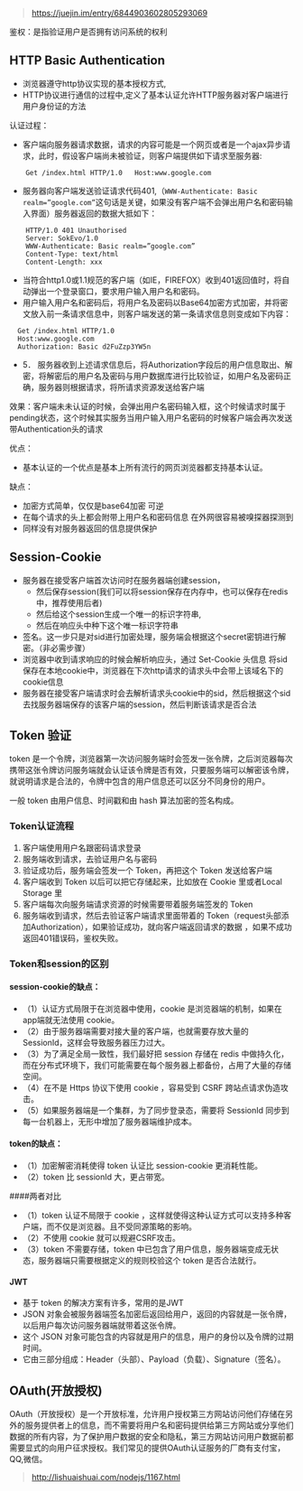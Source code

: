 > https://juejin.im/entry/6844903602805293069

鉴权：是指验证用户是否拥有访问系统的权利


## HTTP Basic Authentication
+ 浏览器遵守http协议实现的基本授权方式,
+ HTTP协议进行通信的过程中,定义了基本认证允许HTTP服务器对客户端进行用户身份证的方法

认证过程：
+ 客户端向服务器请求数据，请求的内容可能是一个网页或者是一个ajax异步请求，此时，假设客户端尚未被验证，则客户端提供如下请求至服务器:
```
    Get /index.html HTTP/1.0   Host:www.google.com
```
+ 服务器向客户端发送验证请求代码401,（`WWW-Authenticate: Basic realm=”google.com”`这句话是关键，如果没有客户端不会弹出用户名和密码输入界面）服务器返回的数据大抵如下：
```
    HTTP/1.0 401 Unauthorised
    Server: SokEvo/1.0
    WWW-Authenticate: Basic realm=”google.com”
    Content-Type: text/html
    Content-Length: xxx
```
+ 当符合http1.0或1.1规范的客户端（如IE，FIREFOX）收到401返回值时，将自动弹出一个登录窗口，要求用户输入用户名和密码。
+ 用户输入用户名和密码后，将用户名及密码以Base64加密方式加密，并将密文放入前一条请求信息中，则客户端发送的第一条请求信息则变成如下内容：
```
  Get /index.html HTTP/1.0
  Host:www.google.com
  Authorization: Basic d2FuZzp3YW5n
```
+  5． 服务器收到上述请求信息后，将Authorization字段后的用户信息取出、解密，将解密后的用户名及密码与用户数据库进行比较验证，如用户名及密码正确，服务器则根据请求，将所请求资源发送给客户端

效果：客户端未未认证的时候，会弹出用户名密码输入框，这个时候请求时属于pending状态，这个时候其实服务当用户输入用户名密码的时候客户端会再次发送带Authentication头的请求

优点：
+ 基本认证的一个优点是基本上所有流行的网页浏览器都支持基本认证。

缺点：
+ 加密方式简单，仅仅是base64加密 可逆
+ 在每个请求的头上都会附带上用户名和密码信息 在外网很容易被嗅探器探测到
+ 同样没有对服务器返回的信息提供保护

## Session-Cookie

+ 服务器在接受客户端首次访问时在服务器端创建session，
    + 然后保存session(我们可以将session保存在内存中，也可以保存在redis中，推荐使用后者)
    + 然后给这个session生成一个唯一的标识字符串,
    + 然后在响应头中种下这个唯一标识字符串
+ 签名。这一步只是对sid进行加密处理，服务端会根据这个secret密钥进行解密。（非必需步骤）
+ 浏览器中收到请求响应的时候会解析响应头，通过 Set-Cookie 头信息 将sid保存在本地cookie中，浏览器在下次http请求的请求头中会带上该域名下的cookie信息
+ 服务器在接受客户端请求时会去解析请求头cookie中的sid，然后根据这个sid去找服务器端保存的该客户端的session，然后判断该请求是否合法


## Token 验证
token 是一个令牌，浏览器第一次访问服务端时会签发一张令牌，之后浏览器每次携带这张令牌访问服务端就会认证该令牌是否有效，只要服务端可以解密该令牌，就说明请求是合法的，令牌中包含的用户信息还可以区分不同身份的用户。

一般 token 由用户信息、时间戳和由 hash 算法加密的签名构成。

### Token认证流程
1. 客户端使用用户名跟密码请求登录
2. 服务端收到请求，去验证用户名与密码
3. 验证成功后，服务端会签发一个 Token，再把这个 Token 发送给客户端
4. 客户端收到 Token 以后可以把它存储起来，比如放在 Cookie 里或者Local Storage 里
5. 客户端每次向服务端请求资源的时候需要带着服务端签发的 Token
6. 服务端收到请求，然后去验证客户端请求里面带着的 Token（request头部添加Authorization），如果验证成功，就向客户端返回请求的数据 ，如果不成功返回401错误码，鉴权失败。

### Token和session的区别
#### session-cookie的缺点：
+ （1）认证方式局限于在浏览器中使用，cookie 是浏览器端的机制，如果在app端就无法使用 cookie。
+ （2）由于服务器端需要对接大量的客户端，也就需要存放大量的 SessionId，这样会导致服务器压力过大。
+ （3）为了满足全局一致性，我们最好把 session 存储在 redis 中做持久化，而在分布式环境下，我们可能需要在每个服务器上都备份，占用了大量的存储空间。
+ （4）在不是 Https 协议下使用 cookie ，容易受到 CSRF 跨站点请求伪造攻击。
+ （5）如果服务器端是一个集群，为了同步登录态，需要将 SessionId 同步到每一台机器上，无形中增加了服务器端维护成本。

#### token的缺点：
+ （1）加密解密消耗使得 token 认证比 session-cookie 更消耗性能。
+ （2）token 比 sessionId 大，更占带宽。

####两者对比
+ （1）token 认证不局限于 cookie ，这样就使得这种认证方式可以支持多种客户端，而不仅是浏览器。且不受同源策略的影响。
+ （2）不使用 cookie 就可以规避CSRF攻击。
+ （3）token 不需要存储，token 中已包含了用户信息，服务器端变成无状态，服务器端只需要根据定义的规则校验这个 token 是否合法就行。

#### JWT
+ 基于 token 的解决方案有许多，常用的是JWT
+ JSON 对象会被服务器端签名加密后返回给用户，返回的内容就是一张令牌，以后用户每次访问服务器端就带着这张令牌。
+ 这个 JSON 对象可能包含的内容就是用户的信息，用户的身份以及令牌的过期时间。
+ 它由三部分组成：Header（头部）、Payload（负载）、Signature（签名）。


## OAuth(开放授权)
OAuth（开放授权）是一个开放标准，允许用户授权第三方网站访问他们存储在另外的服务提供者上的信息，而不需要将用户名和密码提供给第三方网站或分享他们数据的所有内容，为了保护用户数据的安全和隐私，第三方网站访问用户数据前都需要显式的向用户征求授权。我们常见的提供OAuth认证服务的厂商有支付宝，QQ,微信。

> http://lishuaishuai.com/nodejs/1167.html